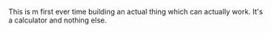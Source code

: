 This is m first ever time building an actual thing which can actually work. It's a calculator and nothing else.
